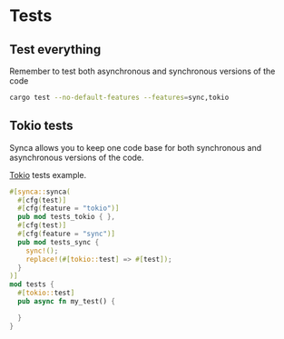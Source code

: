 # Tests

## Test everything

Remember to test both asynchronous and synchronous versions of the code

```bash
cargo test --no-default-features --features=sync,tokio
```

## Tokio tests

Synca allows you to keep one code base for both synchronous and 
asynchronous versions of the code.

[Tokio](https://tokio.rs/) tests example.

```rust
#[synca::synca(
  #[cfg(test)]
  #[cfg(feature = "tokio")]
  pub mod tests_tokio { },
  #[cfg(test)]
  #[cfg(feature = "sync")]
  pub mod tests_sync { 
    sync!();
    replace!(#[tokio::test] => #[test]);
  }
)] 
mod tests {
  #[tokio::test]
  pub async fn my_test() {

  }
}
```